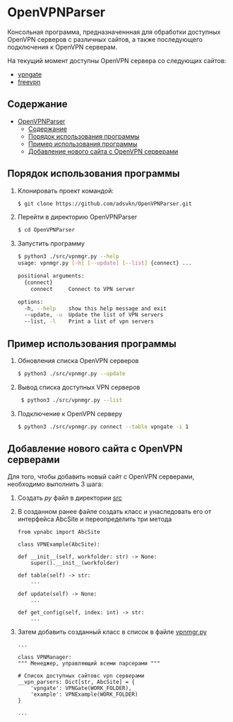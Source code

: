 # OpenVPNParser

Консольная программа, предназначеннная для обработки доступных OpenVPN серверов с различных сайтов, а также последующего подключения к OpenVPN серверам.

На текущий момент доступны OpenVPN сервера со следующих сайтов:

* [vpngate](https://www.vpngate.net/)
* [freevpn](https://freevpn.me/accounts/)

## Содержание

- [OpenVPNParser](#openvpnparser)
  - [Содержание](#содержание)
  - [Порядок использования программы](#порядок-использования-программы)
  - [Пример использования программы](#пример-использования-программы)
  - [Добавление нового сайта с OpenVPN серверами](#добавление-нового-сайта-с-openvpn-серверами)

## Порядок использования программы

1. Клонировать проект командой:
   
    ``` bash
    $ git clone https://github.com/adsvkn/OpenVPNParser.git
    ```

2. Перейти в директорию OpenVPNParser

    ``` bash
    $ cd OpenVPNParser
    ```

3. Запустить программу

    ``` bash
    $ python3 ./src/vpnmgr.py --help  
    usage: vpnmgr.py [-h] [--update] [--list] {connect} ...

    positional arguments:
      {connect}
        connect     Connect to VPN server

    options:
      -h, --help    show this help message and exit
      --update, -u  Update the list of VPN servers
      --list, -l    Print a list of vpn servers
    ```

## Пример использования программы

1. Обновления списка OpenVPN серверов
   
    ``` bash
    $ python3 ./src/vpnmgr.py --update
    ```

2. Вывод списка доступных VPN серверов
   
    ``` bash
     $ python3 ./src/vpnmgr.py --list
   ```

3. Подключение к OpenVPN серверу
   
    ``` bash
    $ python3 ./src/vpnmgr.py connect --table vpngate -i 1 
    ```

## Добавление нового сайта с OpenVPN серверами

Для того, чтобы добавить новый сайт с OpenVPN серверами, необходимо выполнить 3 шага:

1. Создать *py* файл в директории [src](./src)

2. В созданном ранее файле создать класс и унаследовать его от интерфейса AbcSite и переопределить три метода

    ``` python3
    from vpnabc import AbcSite

    class VPNExample(AbcSite):

    def __init__(self, workfolder: str) -> None:
        super().__init__(workfolder)

    def table(self) -> str:
        ...

    def update(self) -> None:
        ...

    def get_config(self, index: int) -> str:
        ...
    ```

3. Затем добавить созданный класс в список в файле [vpnmgr.py](./src/vpnmgr.py)

    ``` python3
    ...

    class VPNManager:
    """ Менеджер, управляющий всеми парсерами """

    # Список доступных сайтовс vpn серверами
    __vpn_parsers: Dict[str, AbcSite] = {
        'vpngate': VPNGate(WORK_FOLDER),
        'example': VPNExample(WORK_FOLDER)
    }

    ...
    ```